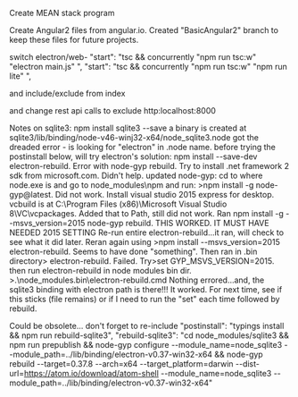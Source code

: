Create MEAN stack program

Create Angular2 files from angular.io. Created "BasicAngular2" branch to keep these files for future projects.



switch electron/web-
"start": "tsc && concurrently \"npm run tsc:w\" \"electron main.js\" ",
"start": "tsc && concurrently \"npm run tsc:w\" \"npm run lite\" ",

and include/exclude from index <script>var server = require("./server");</script>

and change rest api calls to exclude http:localhost:8000

Notes on sqlite3:
npm install sqlite3 --save
a binary is created at sqlite3/lib/binding/node-v46-winj32-x64/node_sqlite3.node
got the dreaded error - is looking for "electron" in .node name.
before trying the postinstall below, will try electron's solution:
    npm install --save-dev electron-rebuild.
        Error with node-gyp rebuild. Try to install .net framework 2 sdk from microsoft.com. Didn't help.
        updated node-gyp:
            cd to where node.exe is and go to node_modules\npm and run: >npm install -g node-gyp@latest. Did not work.
        Install visual studio 2015 express for desktop. vcbuild is at C:\Program Files (x86)\Microsoft Visual Studio 8\VC\vcpackages. 
        Added that to Path, still did not work.
        Ran npm install -g --msvs_version=2015 node-gyp rebuild. THIS WORKED. IT MUST HAVE NEEDED 2015 SETTING
        Re-run entire electron-rebuild...it ran, will check to see what it did later.
        Reran again using >npm install --msvs_version=2015 electron-rebuild. Seems to have done "something". Then ran in .bin 
        directory> electron-rebuild. Failed.
        Try>set GYP_MSVS_VERSION=2015. then run electron-rebuild in node modules bin dir.
        >.\node_modules\.bin\electron-rebuild.cmd 
        Nothing errored...and, the sqlite3 
        binding with electron path is there!!!
        It worked.
        For next time, see if this sticks (file remains) or if I need to run the "set" each time followed by rebuild.

        


Could be obsolete...
don't forget to re-include
"postinstall": "typings install && npm run rebuild-sqlite3",
    "rebuild-sqlite3": "cd node_modules/sqlite3 && npm run prepublish && node-gyp configure --module_name=node_sqlite3
        --module_path=../lib/binding/electron-v0.37-win32-x64 && node-gyp rebuild --target=0.37.8 --arch=x64 --target_platform=darwin
        --dist-url=https://atom.io/download/atom-shell --module_name=node_sqlite3 --module_path=../lib/binding/electron-v0.37-win32-x64"